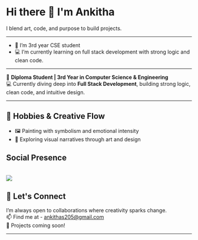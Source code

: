 
# Hi there 👋 I'm Ankitha

I blend art, code, and purpose to build projects.

---

                                           
- 🌱  I’m 3rd year CSE student
-   💻  I’m currently learning on full stack development with strong logic and clean code.

---


🌱 **Diploma Student | 3rd Year in Computer Science & Engineering**  
💻 Currently diving deep into **Full Stack Development**, building strong logic, clean code, and intuitive design.  

---
## 🎒 Hobbies & Creative Flow
- 🖼️ Painting with symbolism and emotional intensity  
- 🎨 Exploring visual narratives through art and design 
 ## Social Presence
<br />  [<img src="https://img.shields.io/badge/LinkedIn-0077B5?style=for-the-badge&logo=linkedin&logoColor=white" />](https://www.linkedin.com/in/ankitha-s-b140b9298/) <br/> 
## 💬 Let's Connect 

I’m always open to collaborations where creativity sparks change.  
📫 Find me at - ankithas205@gmail.com<br>
🔗 Projects coming soon!<br>

---
